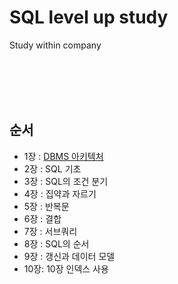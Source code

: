 # SQL level up study


Study within company

  <br/><br/><br/><br/>

## 순서

- 1장 : [DBMS 아키텍처](https://github.com/KimYongJ/SQL-level-up/blob/main/yongju/1%20%EC%9E%A5%20DBMS%20%EC%95%84%ED%82%A4%ED%85%8D%EC%B2%98.md)
- 2장 : SQL 기초
- 3장 : SQL의 조건 분기
- 4장 : 집약과 자르기
- 5장 : 반복문
- 6장 : 결합
- 7장 : 서브쿼리
- 8장 : SQL의 순서
- 9장 : 갱신과 데이터 모델
- 10장: 10장 인덱스 사용
